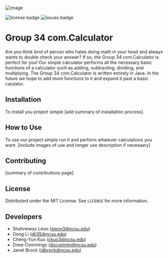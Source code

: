 ![image](https://user-images.githubusercontent.com/32468777/187042883-c0b331ed-08ef-4cd2-9e19-0d7c0a3d38ba.png)

![license badge](https://img.shields.io/github/license/shahleon/cs510-homework-1)
![issues badge](https://img.shields.io/github/issues/shahleon/cs510-homework-1)

# Group 34 com.Calculator

Are you think kind of person who hates doing math in your head and always wants to double check your answer? If so, the Group 34 com.Calculator is perfect for you! Our simple calculator performs all the necessary basic functions of a calculator such as adding, subtracting, dividing, and multiplying. The Group 34 com.Calculator is written entirely in Java. In the future we hope to add more functions to it and expand it past a basic calulator.

## Installation

To install you project simple [add summary of installation process].

## How to Use

To use our project simple run it and perform whatever calculations you want. [include images of use and longer use description if necesaary]

## Contributing

[summary of contributions page]

## License

Distributed under the MIT License. See `LICENSE` for more information.

## Developers

* Shahnewaz Leon (sleon3@ncsu.edu)
* Dong Li (dli35@ncsu.edu)
* Cheng-Yun Kuo (ckuo3@ncsu.edu)
* Drew Commings (docummin@ncsu.edu)
* Janet Brock (jdbrock@ncsu.edu)
